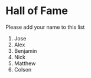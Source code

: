# Hall of Fame
Please add your name to this list

1. Jose
2. Alex
3. Benjamin
4. Nick
5. Matthew
6. Colson
